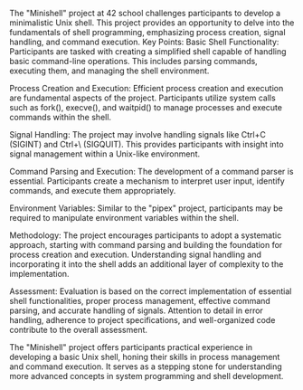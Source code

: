 The "Minishell" project at 42 school challenges participants to develop a minimalistic Unix shell. This project provides an opportunity to delve into the fundamentals of shell programming, emphasizing process creation, signal handling, and command execution.
Key Points:
Basic Shell Functionality: Participants are tasked with creating a simplified shell capable of handling basic command-line operations. This includes parsing commands, executing them, and managing the shell environment.

Process Creation and Execution: Efficient process creation and execution are fundamental aspects of the project. Participants utilize system calls such as fork(), execve(), and waitpid() to manage processes and execute commands within the shell.

Signal Handling: The project may involve handling signals like Ctrl+C (SIGINT) and Ctrl+\ (SIGQUIT). This provides participants with insight into signal management within a Unix-like environment.

Command Parsing and Execution: The development of a command parser is essential. Participants create a mechanism to interpret user input, identify commands, and execute them appropriately.

Environment Variables: Similar to the "pipex" project, participants may be required to manipulate environment variables within the shell.

Methodology:
The project encourages participants to adopt a systematic approach, starting with command parsing and building the foundation for process creation and execution. Understanding signal handling and incorporating it into the shell adds an additional layer of complexity to the implementation.

Assessment:
Evaluation is based on the correct implementation of essential shell functionalities, proper process management, effective command parsing, and accurate handling of signals. Attention to detail in error handling, adherence to project specifications, and well-organized code contribute to the overall assessment.

The "Minishell" project offers participants practical experience in developing a basic Unix shell, honing their skills in process management and command execution. It serves as a stepping stone for understanding more advanced concepts in system programming and shell development.
